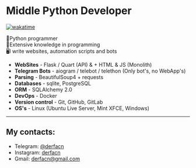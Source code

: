 # Middle Python Developer
[![wakatime](https://wakatime.com/badge/user/018d3884-9584-4d08-a35c-da965c2cc7e2.svg)](https://wakatime.com/@018d3884-9584-4d08-a35c-da965c2cc7e2)

🐍Python programmer  
🧠Extensive knowledge in programming  
🖥️I write websites, automation scripts and bots  

* **WebSites** - Flask / Quart (API) & + HTML & JS (Monolith)
* **Telegram Bots** - aiogram / telebot / telethon (Only bot's, no WebApp's)
* **Parsing** - BeautifulSoup4 + requests
* **Databases** - sqlite, PostgreSQL
* **ORM** - SQLAlchemy 2.0
* **DevOps** - Docker
* **Version control** - Git, GitHub, GitLab
* **OS's** - Linux (Ubuntu Live Server, Mint XFCE, Windows)

---

## My contacts:
* Telegram: <a href="https://t.me/derfacn" target="_blank">@derfacn</a>
* Instagram: [derfacn](https://instagram.com/derfacn)
* Gmail: derfacn@gmail.com

